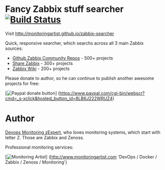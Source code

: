 Fancy Zabbix stuff searcher [![Build Status](https://drone.io/github.com/monitoringartist/zabbix-searcher/status.png)](https://drone.io/github.com/monitoringartist/zabbix-searcher/latest) 
===========================

Visit http://monitoringartist.github.io/zabbix-searcher

Quick, responsive searcher, which searchs across all 3 main Zabbix sources:

- [Github Zabbix Community Repos](https://github.com/zabbix/zabbix-community-repos) - 500+ projects
- [Share Zabbix](https://share.zabbix.com/) - 300+ projects
- [Zabbix Wiki](http://zabbix.org/wiki/Zabbix_Templates) - 200+ projects

Please donate to author, so he can continue to publish another awesome projects 
for free:

[![Paypal donate button](http://jangaraj.com/img/github-donate-button02.png)]
(https://www.paypal.com/cgi-bin/webscr?cmd=_s-xclick&hosted_button_id=8LB6J222WRUZ4)

Author
======

[Devops Monitoring zExpert](http://www.jangaraj.com 'DevOps / Docker / Zabbix / Zenoss / Monitoring'), who loves monitoring 
systems, which start with letter Z. Those are Zabbix and Zenoss.

Professional monitoring services:

[![Monitoring Artist](http://monitoringartist.com/img/github-monitoring-artist-logo.jpg)]
(http://www.monitoringartist.com 'DevOps / Docker / Zabbix / Zenoss / Monitoring')

